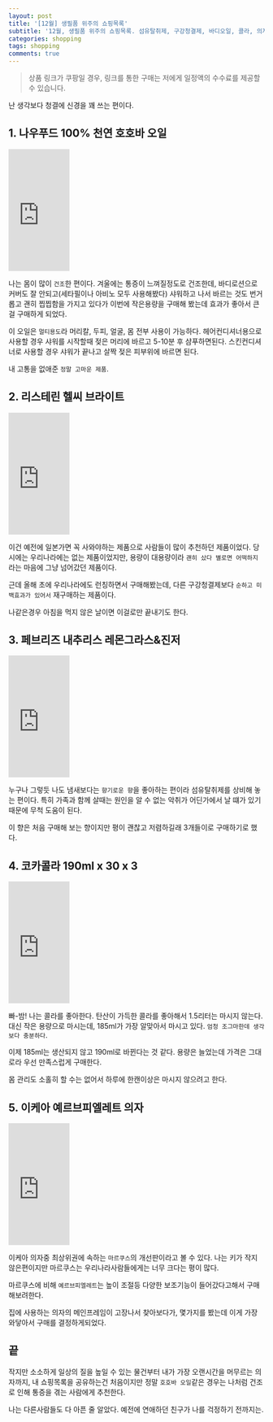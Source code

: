 ```yaml
---
layout: post
title: '[12월] 생필품 위주의 쇼핑목록'
subtitle: '12월, 생필품 위주의 쇼핑목록. 섬유탈취제, 구강청결제, 바디오일, 콜라, 의자'
categories: shopping
tags: shopping
comments: true
---
```


> 상품 링크가 쿠팡일 경우, 링크를 통한 구매는 저에게 일정액의 수수료를 제공할 수 있습니다.

난 생각보다 청결에 신경을 꽤 쓰는 편이다.

## 1. 나우푸드 100% 천연 호호바 오일

<div class="row-center">
<iframe src="https://coupa.ng/bko7Fu" width="120" height="240" frameborder="0" scrolling="no"></iframe>
</div>

나는 몸이 많이 `건조`한 편이다. 겨울에는 통증이 느껴질정도로 건조한데, 바디로션으로 커버도 잘 안되고(세타필이나 아비노 모두 사용해봤다) 샤워하고 나서 바르는 것도 번거롭고 괜히 찝찝함을 가지고 있다가 이번에 작은용량을 구매해 봤는데 효과가 좋아서 큰 걸 구매하게 되었다.

이 오일은 `멀티용도`라 머리칼, 두피, 얼굴, 몸 전부 사용이 가능하다. 헤어컨디셔너용으로 사용할 경우 샤워를 시작할때 젖은 머리에 바르고 5-10분 후 샴푸하면된다. 스킨컨디셔너로 사용할 경우 샤워가 끝나고 살짝 젖은 피부위에 바르면 된다.

내 고통을 없애준 `정말 고마운 제품`.

## 2. 리스테린 헬씨 브라이트

<div class="row-center">
<iframe src="https://coupa.ng/bko8w2" width="120" height="240" frameborder="0" scrolling="no"></iframe>
</div>

이건 예전에 일본가면 꼭 사와야하는 제품으로 사람들이 많이 추천하던 제품이었다. 당시에는 우리나라에는 없는 제품이었지만, 용량이 대용량이라 `괜히 샀다 별로면 어떡하지` 라는 마음에 그냥 넘어갔던 제품이다.

근데 올해 초에 우리나라에도 런칭하면서 구매해봤는데, 다른 구강청결제보다 `순하고 미백효과가 있어서` 재구매하는 제품이다.

나같은경우 아침을 먹지 않은 날이면 이걸로만 끝내기도 한다.

## 3. 페브리즈 내추리스 레몬그라스&진저

<div class="row-center">
<iframe src="https://coupa.ng/bko8Wl" width="120" height="240" frameborder="0" scrolling="no"></iframe>
</div>

누구나 그렇듯 나도 냄새보다는 `향기로운 향`을 좋아하는 편이라 섬유탈취제를 상비해 놓는 편이다. 특히 가족과 함께 살때는 원인을 알 수 없는 악취가 어딘가에서 날 떄가 있기 때문에 무척 도움이 된다.

이 향은 처음 구매해 보는 향이지만 평이 괜찮고 저렴하길래 3개들이로 구매하기로 했다.

## 4. 코카콜라 190ml x 30 x 3

<div class="row-center">
<iframe src="https://coupa.ng/bko9q4" width="120" height="240" frameborder="0" scrolling="no"></iframe>
</div>

빠-밤! 나는 콜라를 좋아한다. 탄산이 가득한 콜라를 좋아해서 1.5리터는 마시지 않는다. 대신 작은 용량으로 마시는데, 185ml가 가장 알맞아서 마시고 있다. `엄청 조그마한데 생각보다 충분하다`.

이제 185ml는 생산되지 않고 190ml로 바뀐다는 것 같다. 용량은 늘었는데 가격은 그대로라 우선 만족스럽게 구매한다.

몸 관리도 소홀히 할 수는 없어서 하루에 한캔이상은 마시지 않으려고 한다.

## 5. 이케아 예르브피엘레트 의자

<div class="row-center">
<iframe src="https://coupa.ng/bko9R5" width="120" height="240" frameborder="0" scrolling="no"></iframe>
</div>

이케아 의자중 최상위권에 속하는 `마르쿠스`의 개선판이라고 볼 수 있다. 나는 키가 작지 않은편이지만 마르쿠스는 우리나라사람들에게는 너무 크다는 평이 많다.

마르쿠스에 비해 `예르브피엘레트`는 높이 조절등 다양한 보조기능이 들어갔다고해서 구매해보려한다.

집에 사용하는 의자의 메인프레임이 고장나서 찾아보다가, 몇가지를 봤는데 이게 가장 와닿아서 구매를 결정하게되었다.

## 끝

작지만 소소하게 일상의 질을 높일 수 있는 물건부터 내가 가장 오랜시간을 머무르는 의자까지, 내 쇼핑목록을 공유하는건 처음이지만 정말 `호호바 오일`같은 경우는 나처럼 건조로 인해 통증을 겪는 사람에게 추천한다.

나는 다른사람들도 다 아픈 줄 알았다. 예전에 연애하던 친구가 나를 걱정하기 전까지는.
